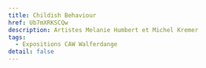 ```yaml
---
title: Childish Behaviour
href: Ub7mXRKSCQw
description: Artistes Melanie Humbert et Michel Kremer
tags:
  - Expositions CAW Walferdange
detail: false
---
```

